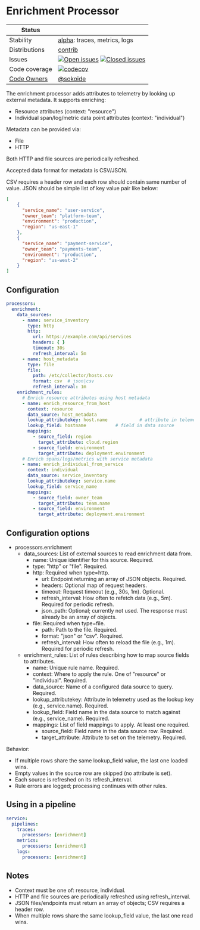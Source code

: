 # Enrichment Processor

<!-- status autogenerated section -->
| Status        |           |
| ------------- |-----------|
| Stability     | [alpha]: traces, metrics, logs   |
| Distributions | [contrib] |
| Issues        | [![Open issues](https://img.shields.io/github/issues-search/open-telemetry/opentelemetry-collector-contrib?query=is%3Aissue%20is%3Aopen%20label%3Aprocessor%2Fenrichment%20&label=open&color=orange&logo=opentelemetry)](https://github.com/open-telemetry/opentelemetry-collector-contrib/issues?q=is%3Aopen+is%3Aissue+label%3Aprocessor%2Fenrichment) [![Closed issues](https://img.shields.io/github/issues-search/open-telemetry/opentelemetry-collector-contrib?query=is%3Aissue%20is%3Aclosed%20label%3Aprocessor%2Fenrichment%20&label=closed&color=blue&logo=opentelemetry)](https://github.com/open-telemetry/opentelemetry-collector-contrib/issues?q=is%3Aclosed+is%3Aissue+label%3Aprocessor%2Fenrichment) |
| Code coverage | [![codecov](https://codecov.io/github/open-telemetry/opentelemetry-collector-contrib/graph/main/badge.svg?component=processor_enrichment)](https://app.codecov.io/gh/open-telemetry/opentelemetry-collector-contrib/tree/main/?components%5B0%5D=processor_enrichment&displayType=list) |
| [Code Owners](https://github.com/open-telemetry/opentelemetry-collector-contrib/blob/main/CONTRIBUTING.md#becoming-a-code-owner)    | [@sokoide](https://www.github.com/sokoide) |

[alpha]: https://github.com/open-telemetry/opentelemetry-collector/blob/main/docs/component-stability.md#alpha
[contrib]: https://github.com/open-telemetry/opentelemetry-collector-releases/tree/main/distributions/otelcol-contrib
<!-- end autogenerated section -->

The enrichment processor adds attributes to telemetry by looking up external metadata. It supports enriching:
- Resource attributes (context: "resource")
- Individual span/log/metric data point attributes (context: "individual")

Metadata can be provided via:
- File
- HTTP

Both HTTP and file sources are periodically refreshed.

Accepted data format for metadata is CSV/JSON.

CSV requires a header row and each row should contain same number of value.
JSON should be simple list of key value pair like below: 

```json
[
	{
	  "service_name": "user-service",
	  "owner_team": "platform-team",
	  "environment": "production",
	  "region": "us-east-1"
	},
	{
	  "service_name": "payment-service",
	  "owner_team": "payments-team",
	  "environment": "production",
	  "region": "us-west-2"
	}
]
```

## Configuration

```yaml
processors:
  enrichment:
    data_sources:
      - name: service_inventory
        type: http
        http:
          url: https://example.com/api/services
          headers: { }
          timeout: 30s
          refresh_interval: 5m
      - name: host_metadata
        type: file
        file:
          path: /etc/collector/hosts.csv
          format: csv  # json|csv
          refresh_interval: 1m
    enrichment_rules:
      # Enrich resource attributes using host metadata
      - name: enrich_resource_from_host
        context: resource
        data_source: host_metadata
        lookup_attributekey: host.name            # attribute in telemetry
        lookup_field: hostname           # field in data source
        mappings:
          - source_field: region
            target_attribute: cloud.region
          - source_field: environment
            target_attribute: deployment.environment
      # Enrich spans/logs/metrics with service metadata
      - name: enrich_individual_from_service
        context: individual
        data_source: service_inventory
        lookup_attributekey: service.name
        lookup_field: service_name
        mappings:
          - source_field: owner_team
            target_attribute: team.name
          - source_field: environment
            target_attribute: deployment.environment
```

## Configuration options

- processors.enrichment
  - data_sources: List of external sources to read enrichment data from.
    - name: Unique identifier for this source. Required.
    - type: "http" or "file". Required.
    - http: Required when type=http.
      - url: Endpoint returning an array of JSON objects. Required.
      - headers: Optional map of request headers.
      - timeout: Request timeout (e.g., 30s, 1m). Optional.
      - refresh_interval: How often to refetch data (e.g., 5m). Required for periodic refresh.
      - json_path: Optional; currently not used. The response must already be an array of objects.
    - file: Required when type=file.
      - path: Path to the file. Required.
      - format: "json" or "csv". Required.
      - refresh_interval: How often to reload the file (e.g., 1m). Required for periodic refresh.
  - enrichment_rules: List of rules describing how to map source fields to attributes.
    - name: Unique rule name. Required.
    - context: Where to apply the rule. One of "resource" or "individual". Required.
    - data_source: Name of a configured data source to query. Required.
    - lookup_attributekey: Attribute in telemetry used as the lookup key (e.g., service.name). Required.
    - lookup_field: Field name in the data source to match against (e.g., service_name). Required.
    - mappings: List of field mappings to apply. At least one required.
      - source_field: Field name in the data source row. Required.
      - target_attribute: Attribute to set on the telemetry. Required.

Behavior:
- If multiple rows share the same lookup_field value, the last one loaded wins.
- Empty values in the source row are skipped (no attribute is set).
- Each source is refreshed on its refresh_interval.
- Rule errors are logged; processing continues with other rules.

## Using in a pipeline

```yaml
service:
  pipelines:
    traces:
      processors: [enrichment]
    metrics:
      processors: [enrichment]
    logs:
      processors: [enrichment]
```

## Notes
- Context must be one of: resource, individual.
- HTTP and file sources are periodically refreshed using refresh_interval.
- JSON files/endpoints must return an array of objects; CSV requires a header row.
- When multiple rows share the same lookup_field value, the last one read wins.

